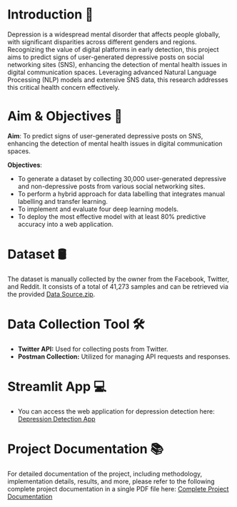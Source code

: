 # Introduction 📖
Depression is a widespread mental disorder that affects people globally, with significant disparities across different genders and regions. Recognizing the value of digital platforms in early detection, this project aims to predict signs of user-generated depressive posts on social networking sites (SNS), enhancing the detection of mental health issues in digital communication spaces. Leveraging advanced Natural Language Processing (NLP) models and extensive SNS data, this research addresses this critical health concern effectively.

# Aim & Objectives 🎯
**Aim**: To predict signs of user-generated depressive posts on SNS, enhancing the detection of mental health issues in digital communication spaces.

**Objectives**:
* To generate a dataset by collecting 30,000 user-generated depressive and non-depressive posts from various social networking sites.
* To perform a hybrid approach for data labelling that integrates manual labelling and transfer learning.
* To implement and evaluate four deep learning models.
* To deploy the most effective model with at least 80% predictive accuracy into a web application.

# Dataset 🛢️
The dataset is manually collected by the owner from the Facebook, Twitter, and Reddit. It consists of a total of 41,273 samples and can be retrieved via the provided [Data Source.zip](Data%20Source.zip).

# Data Collection Tool 🛠️
* **Twitter API:** Used for collecting posts from Twitter.
* **Postman Collection:** Utilized for managing API requests and responses.

# Streamlit App 💻
* You can access the web application for depression detection here: [Depression Detection App](https://depdetection.streamlit.app/)

# Project Documentation 📚
For detailed documentation of the project, including methodology, implementation details, results, and more, please refer to the following complete project documentation in a single PDF file here: [Complete Project Documentation](https://1drv.ms/w/s!Ar5gsj8m4olr0AI5b4L13Y_lQG3e?e=VPldao) 

